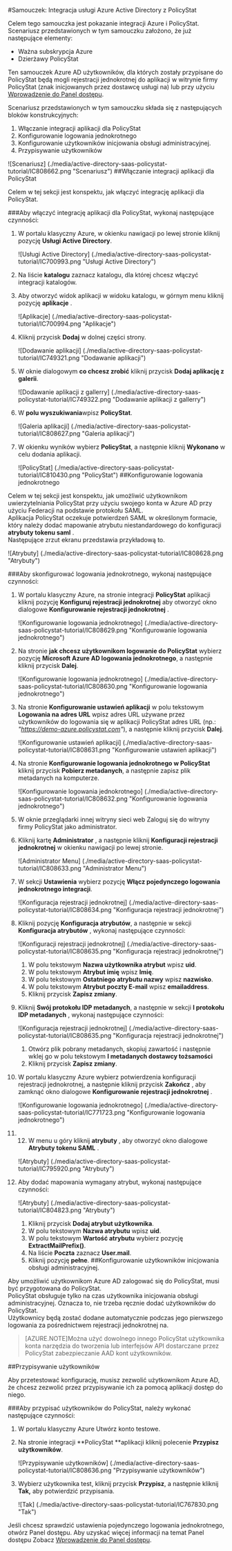 <properties 
    pageTitle="Samouczek: Integracja usługi Azure Active Directory z PolicyStat | Microsoft Azure" 
    description="Dowiedz się, jak użyć PolicyStat z usługi Azure Active Directory w celu włączenia rejestracji jednokrotnej, automatycznego inicjowania obsługi administracyjnej i nie tylko!" 
    services="active-directory" 
    authors="jeevansd"  
    documentationCenter="na" 
    manager="femila"/>
<tags 
    ms.service="active-directory" 
    ms.devlang="na" 
    ms.topic="article" 
    ms.tgt_pltfrm="na" 
    ms.workload="identity" 
    ms.date="09/26/2016" 
    ms.author="jeedes" />

#<a name="tutorial-azure-active-directory-integration-with-policystat"></a>Samouczek: Integracja usługi Azure Active Directory z PolicyStat
  
Celem tego samouczka jest pokazanie integracji Azure i PolicyStat.  
Scenariusz przedstawionych w tym samouczku założono, że już następujące elementy:

-   Ważna subskrypcja Azure
-   Dzierżawy PolicyStat
  
Ten samouczek Azure AD użytkowników, dla których zostały przypisane do PolicyStat będą mogli rejestracji jednokrotnej do aplikacji w witrynie firmy PolicyStat (znak inicjowanych przez dostawcę usługi na) lub przy użyciu [Wprowadzenie do Panel dostępu](active-directory-saas-access-panel-introduction.md).
  
Scenariusz przedstawionych w tym samouczku składa się z następujących bloków konstrukcyjnych:

1.  Włączanie integracji aplikacji dla PolicyStat
2.  Konfigurowanie logowania jednokrotnego
3.  Konfigurowanie użytkowników inicjowania obsługi administracyjnej.
4.  Przypisywanie użytkowników

![Scenariusz] (./media/active-directory-saas-policystat-tutorial/IC808662.png "Scenariusz")
##<a name="enabling-the-application-integration-for-policystat"></a>Włączanie integracji aplikacji dla PolicyStat
  
Celem w tej sekcji jest konspektu, jak włączyć integrację aplikacji dla PolicyStat.

###<a name="to-enable-the-application-integration-for-policystat-perform-the-following-steps"></a>Aby włączyć integrację aplikacji dla PolicyStat, wykonaj następujące czynności:

1.  W portalu klasyczny Azure, w okienku nawigacji po lewej stronie kliknij pozycję **Usługi Active Directory**.

    ![Usługi Active Directory] (./media/active-directory-saas-policystat-tutorial/IC700993.png "Usługi Active Directory")

2.  Na liście **katalogu** zaznacz katalogu, dla której chcesz włączyć integracji katalogów.

3.  Aby otworzyć widok aplikacji w widoku katalogu, w górnym menu kliknij pozycję **aplikacje** .

    ![Aplikacje] (./media/active-directory-saas-policystat-tutorial/IC700994.png "Aplikacje")

4.  Kliknij przycisk **Dodaj** w dolnej części strony.

    ![Dodawanie aplikacji] (./media/active-directory-saas-policystat-tutorial/IC749321.png "Dodawanie aplikacji")

5.  W oknie dialogowym **co chcesz zrobić** kliknij przycisk **Dodaj aplikację z galerii**.

    ![Dodawanie aplikacji z gallerry] (./media/active-directory-saas-policystat-tutorial/IC749322.png "Dodawanie aplikacji z gallerry")

6.  W **polu wyszukiwania**wpisz **PolicyStat**.

    ![Galeria aplikacji] (./media/active-directory-saas-policystat-tutorial/IC808627.png "Galeria aplikacji")

7.  W okienku wyników wybierz **PolicyStat**, a następnie kliknij **Wykonano** w celu dodania aplikacji.

    ![PolicyStat] (./media/active-directory-saas-policystat-tutorial/IC810430.png "PolicyStat")
##<a name="configuring-single-sign-on"></a>Konfigurowanie logowania jednokrotnego
  
Celem w tej sekcji jest konspektu, jak umożliwić użytkownikom uwierzytelniania PolicyStat przy użyciu swojego konta w Azure AD przy użyciu Federacji na podstawie protokołu SAML.  
Aplikacja PolicyStat oczekuje potwierdzeń SAML w określonym formacie, który należy dodać mapowanie atrybutu niestandardowego do konfiguracji **atrybuty tokenu saml** .  
Następujące zrzut ekranu przedstawia przykładową to.

![Atrybuty] (./media/active-directory-saas-policystat-tutorial/IC808628.png "Atrybuty")

###<a name="to-configure-single-sign-on-perform-the-following-steps"></a>Aby skonfigurować logowania jednokrotnego, wykonaj następujące czynności:

1.  W portalu klasyczny Azure, na stronie integracji **PolicyStat** aplikacji kliknij pozycję **Konfiguruj rejestracji jednokrotnej** aby otworzyć okno dialogowe **Konfigurowanie rejestracji jednokrotnej** .

    ![Konfigurowanie logowania jednokrotnego] (./media/active-directory-saas-policystat-tutorial/IC808629.png "Konfigurowanie logowania jednokrotnego")

2.  Na stronie **jak chcesz użytkownikom logowanie do PolicyStat** wybierz pozycję **Microsoft Azure AD logowania jednokrotnego**, a następnie kliknij przycisk **Dalej**.

    ![Konfigurowanie logowania jednokrotnego] (./media/active-directory-saas-policystat-tutorial/IC808630.png "Konfigurowanie logowania jednokrotnego")

3.  Na stronie **Konfigurowanie ustawień aplikacji** w polu tekstowym **Logowania na adres URL** wpisz adres URL używane przez użytkowników do logowania się w aplikacji PolicyStat adres URL (np.: *"https://demo-azure.policystat.com"*), a następnie kliknij przycisk **Dalej**.

    ![Konfigurowanie ustawień aplikacji] (./media/active-directory-saas-policystat-tutorial/IC808631.png "Konfigurowanie ustawień aplikacji")

4.  Na stronie **Konfigurowanie logowania jednokrotnego w PolicyStat** kliknij przycisk **Pobierz metadanych**, a następnie zapisz plik metadanych na komputerze.

    ![Konfigurowanie logowania jednokrotnego] (./media/active-directory-saas-policystat-tutorial/IC808632.png "Konfigurowanie logowania jednokrotnego")

5.  W oknie przeglądarki innej witryny sieci web Zaloguj się do witryny firmy PolicyStat jako administrator.

6.  Kliknij kartę **Administrator** , a następnie kliknij **Konfiguracji rejestracji jednokrotnej** w okienku nawigacji po lewej stronie.

    ![Administrator Menu] (./media/active-directory-saas-policystat-tutorial/IC808633.png "Administrator Menu")

7.  W sekcji **Ustawienia** wybierz pozycję **Włącz pojedynczego logowania jednokrotnego integracji**.

    ![Konfiguracja rejestracji jednokrotnej] (./media/active-directory-saas-policystat-tutorial/IC808634.png "Konfiguracja rejestracji jednokrotnej")

8.  Kliknij pozycję **Konfiguracja atrybutów**, a następnie w sekcji **Konfiguracja atrybutów** , wykonaj następujące czynności:

    ![Konfiguracji rejestracji jednokrotnej] (./media/active-directory-saas-policystat-tutorial/IC808635.png "Konfiguracja rejestracji jednokrotnej")

    1.  W polu tekstowym **Nazwa użytkownika atrybut** wpisz **uid**.
    2.  W polu tekstowym **Atrybut imię** wpisz **Imię**.
    3.  W polu tekstowym **Ostatniego atrybutu nazwy** wpisz **nazwisko**.
    4.  W polu tekstowym **Atrybut poczty E-mail** wpisz **emailaddress**.
    5.  Kliknij przycisk **Zapisz zmiany**.

9.  Kliknij **Swój protokołu IDP metadanych**, a następnie w sekcji **I protokołu IDP metadanych** , wykonaj następujące czynności:

    ![Konfiguracja rejestracji jednokrotnej] (./media/active-directory-saas-policystat-tutorial/IC808635.png "Konfiguracja rejestracji jednokrotnej")

    1.  Otwórz plik pobrany metadanych, skopiuj zawartość i następnie wklej go w polu tekstowym **I metadanych dostawcy tożsamości**
    2.  Kliknij przycisk **Zapisz zmiany**.

10. W portalu klasyczny Azure wybierz potwierdzenia konfiguracji rejestracji jednokrotnej, a następnie kliknij przycisk **Zakończ** , aby zamknąć okno dialogowe **Konfigurowanie rejestracji jednokrotnej** .

    ![Konfigurowanie logowania jednokrotnego] (./media/active-directory-saas-policystat-tutorial/IC771723.png "Konfigurowanie logowania jednokrotnego")

11. 12. W menu u góry kliknij **atrybuty** , aby otworzyć okno dialogowe **Atrybuty tokenu SAML** .

    ![Atrybuty] (./media/active-directory-saas-policystat-tutorial/IC795920.png "Atrybuty")

13. Aby dodać mapowania wymagany atrybut, wykonaj następujące czynności:

    ![Atrybuty] (./media/active-directory-saas-policystat-tutorial/IC804823.png "Atrybuty")

    1.  Kliknij przycisk **Dodaj atrybut użytkownika**.
    2.  W polu tekstowym **Nazwa atrybutu** wpisz **uid**.
    3.  W polu tekstowym **Wartość atrybutu** wybierz pozycję **ExtractMailPrefix()**.
    4.  Na liście **Poczta** zaznacz **User.mail**.
    5.  Kliknij pozycję **pełne**.
##<a name="configuring-user-provisioning"></a>Konfigurowanie użytkowników inicjowania obsługi administracyjnej.
  
Aby umożliwić użytkownikom Azure AD zalogować się do PolicyStat, musi być przygotowana do PolicyStat.  
PolicyStat obsługuje tylko na czas użytkownika inicjowania obsługi administracyjnej. Oznacza to, nie trzeba ręcznie dodać użytkowników do PolicyStat.  
Użytkownicy będą zostać dodane automatycznie podczas jego pierwszego logowania za pośrednictwem rejestracji jednokrotnej na.

>[AZURE.NOTE]Można użyć dowolnego innego PolicyStat użytkownika konta narzędzia do tworzenia lub interfejsów API dostarczane przez PolicyStat zabezpieczanie AAD kont użytkowników.

##<a name="assigning-users"></a>Przypisywanie użytkowników
  
Aby przetestować konfigurację, musisz zezwolić użytkownikom Azure AD, że chcesz zezwolić przez przypisywanie ich za pomocą aplikacji dostęp do niego.

###<a name="to-assign-users-to-policystat-perform-the-following-steps"></a>Aby przypisać użytkowników do PolicyStat, należy wykonać następujące czynności:

1.  W portalu klasyczny Azure Utwórz konto testowe.

2.  Na stronie integracji **PolicyStat **aplikacji kliknij polecenie **Przypisz użytkowników**.

    ![Przypisywanie użytkowników] (./media/active-directory-saas-policystat-tutorial/IC808636.png "Przypisywanie użytkowników")

3.  Wybierz użytkownika test, kliknij przycisk **Przypisz**, a następnie kliknij **Tak,** aby potwierdzić przypisania.

    ![Tak] (./media/active-directory-saas-policystat-tutorial/IC767830.png "Tak")
  
Jeśli chcesz sprawdzić ustawienia pojedynczego logowania jednokrotnego, otwórz Panel dostępu. Aby uzyskać więcej informacji na temat Panel dostępu Zobacz [Wprowadzenie do Panel dostępu](active-directory-saas-access-panel-introduction.md).